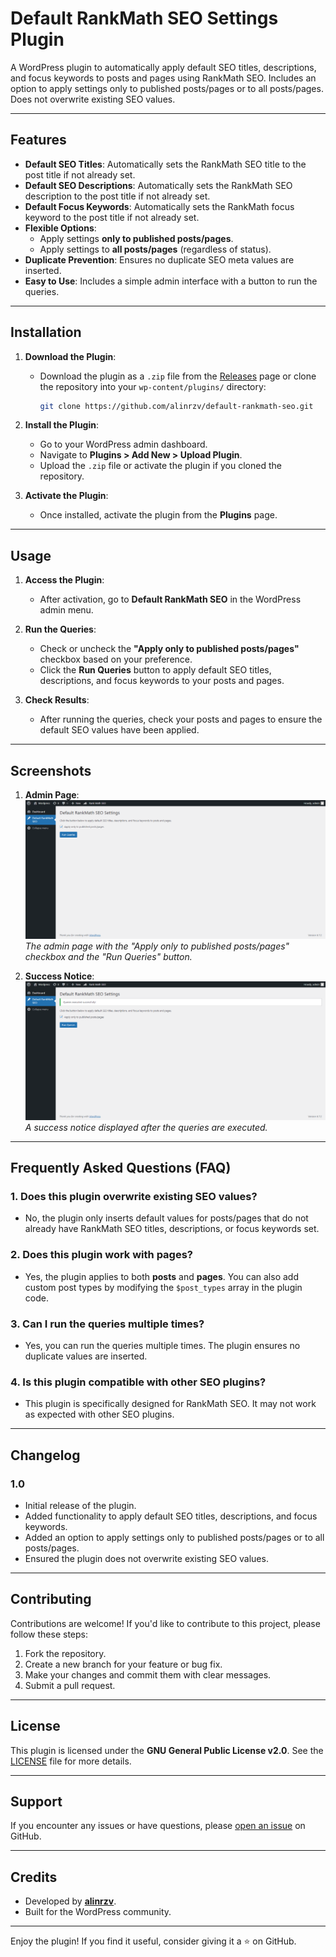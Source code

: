 ﻿# Default RankMath SEO Settings Plugin

A WordPress plugin to automatically apply default SEO titles, descriptions, and focus keywords to posts and pages using RankMath SEO. Includes an option to apply settings only to published posts/pages or to all posts/pages. Does not overwrite existing SEO values.

---

## Features

- **Default SEO Titles**: Automatically sets the RankMath SEO title to the post title if not already set.
- **Default SEO Descriptions**: Automatically sets the RankMath SEO description to the post title if not already set.
- **Default Focus Keywords**: Automatically sets the RankMath focus keyword to the post title if not already set.
- **Flexible Options**:
  - Apply settings **only to published posts/pages**.
  - Apply settings to **all posts/pages** (regardless of status).
- **Duplicate Prevention**: Ensures no duplicate SEO meta values are inserted.
- **Easy to Use**: Includes a simple admin interface with a button to run the queries.

---

## Installation

1. **Download the Plugin**:
   - Download the plugin as a `.zip` file from the [Releases](https://github.com/alinrzv/default-rankmath-seo/releases) page or clone the repository into your `wp-content/plugins/` directory:
     ```bash
     git clone https://github.com/alinrzv/default-rankmath-seo.git
     ```

2. **Install the Plugin**:
   - Go to your WordPress admin dashboard.
   - Navigate to **Plugins > Add New > Upload Plugin**.
   - Upload the `.zip` file or activate the plugin if you cloned the repository.

3. **Activate the Plugin**:
   - Once installed, activate the plugin from the **Plugins** page.

---

## Usage

1. **Access the Plugin**:
   - After activation, go to **Default RankMath SEO** in the WordPress admin menu.

2. **Run the Queries**:
   - Check or uncheck the **"Apply only to published posts/pages"** checkbox based on your preference.
   - Click the **Run Queries** button to apply default SEO titles, descriptions, and focus keywords to your posts and pages.

3. **Check Results**:
   - After running the queries, check your posts and pages to ensure the default SEO values have been applied.

---

## Screenshots

1. **Admin Page**:
   ![Admin Page](screenshots/admin-page.png)
   *The admin page with the "Apply only to published posts/pages" checkbox and the "Run Queries" button.*

2. **Success Notice**:
   ![Success Notice](screenshots/success-notice.png)
   *A success notice displayed after the queries are executed.*

---

## Frequently Asked Questions (FAQ)

### 1. **Does this plugin overwrite existing SEO values?**
   - No, the plugin only inserts default values for posts/pages that do not already have RankMath SEO titles, descriptions, or focus keywords set.

### 2. **Does this plugin work with pages?**
   - Yes, the plugin applies to both **posts** and **pages**. You can also add custom post types by modifying the `$post_types` array in the plugin code.

### 3. **Can I run the queries multiple times?**
   - Yes, you can run the queries multiple times. The plugin ensures no duplicate values are inserted.

### 4. **Is this plugin compatible with other SEO plugins?**
   - This plugin is specifically designed for RankMath SEO. It may not work as expected with other SEO plugins.

---

## Changelog

### 1.0
- Initial release of the plugin.
- Added functionality to apply default SEO titles, descriptions, and focus keywords.
- Added an option to apply settings only to published posts/pages or to all posts/pages.
- Ensured the plugin does not overwrite existing SEO values.

---

## Contributing

Contributions are welcome! If you'd like to contribute to this project, please follow these steps:

1. Fork the repository.
2. Create a new branch for your feature or bug fix.
3. Make your changes and commit them with clear messages.
4. Submit a pull request.

---

## License

This plugin is licensed under the **GNU General Public License v2.0**. See the [LICENSE](LICENSE) file for more details.

---

## Support

If you encounter any issues or have questions, please [open an issue](https://github.com/alinrzv/default-rankmath-seo/issues) on GitHub.

---

## Credits

- Developed by **[alinrzv](https://github.com/alinrzv)**.
- Built for the WordPress community.

---

Enjoy the plugin! If you find it useful, consider giving it a ⭐ on GitHub.